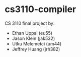 # cs3110-compiler

CS 3110 final project by:

- Ethan Uppal (eu55)
- Jason Klein (jak532)
- Utku Melemetci (um44)
- Jeffrey Huang (jrh382)
